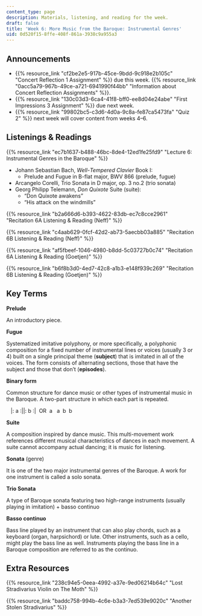 ```yaml
---
content_type: page
description: Materials, listening, and reading for the week.
draft: false
title: 'Week 6: More Music from the Baroque: Instrumental Genres'
uid: 0d520f15-8ffe-408f-861a-3938c9a955a3
---
```

## Announcements

- {{% resource_link "cf2be2e5-917b-45ce-9bdd-9c918e2b105c" "Concert Reflection 1 Assignment" %}} due this week. {{% resource_link "0acc5a79-967b-49ce-a721-6941990f44bb" "Information about Concert Reflection Assignments" %}}. 
- {{% resource_link "130c03d3-6ca4-41f8-bff0-ee8d04e24abe" "First Impressions 3 Assignment" %}} due next week.
- {{% resource_link "99802bc5-c3d6-4d0a-9c8a-fe87ca5473fa" "Quiz 2" %}} next week will cover content from weeks 4–6.

## Listenings & Readings

{{% resource_link "ec7b1637-b488-46bc-8de4-12ed1fe25fd9" "Lecture 6: Instrumental Genres in the Baroque" %}}

- Johann Sebastian Bach, *Well*\-*Tempered* *Clavier* Book I: 
    - Prelude and Fugue in B-flat major, BWV 866 (prelude, fugue)
- Arcangelo Corelli, Trio Sonata in D major, op. 3 no.2 (trio sonata)
- Georg Philipp Telemann, *Don Quixote* Suite (suite):
    - “Don Quixote awakens”  
    - “His attack on the windmills” 

{{% resource_link "b2a666d6-b393-4622-83db-ec7c8cce2961" "Recitation 6A Listening & Reading (Neff)" %}}

{{% resource_link "c4aab629-0fcf-42d2-ab73-5aecbb03a885" "Recitation 6B Listening & Reading (Neff)" %}}

{{% resource_link "af5fbeef-1046-4980-b8dd-5c03727b0c74" "Recitation 6A Listening & Reading (Goetjen)" %}}

{{% resource_link "b6f8b3d0-4ed7-42c8-a1b3-e148f939c269" "Recitation 6B Listening & Reading (Goetjen)" %}}

## Key Terms

**Prelude**  

An introductory piece. 

**Fugue**  

Systematized imitative polyphony, or more specifically, a polyphonic composition for a fixed number of instrumental lines or voices (usually 3 or 4) built on a single principal theme (**subject**) that is imitated in all of the voices. The form consists of alternating sections, those that have the subject and those that don’t (**episodes**). 

**Binary form** 

Common structure for dance music or other types of instrumental music in the Baroque. A two-part structure in which each part is repeated. 

   |: a :||: b :|  OR  a   a  b  b  

**Suite** 

A composition inspired by dance music. This multi-movement work references different musical characteristics of dances in each movement. A suite cannot accompany actual dancing; it is music for listening. 

**Sonata** (genre)  

It is one of the two major instrumental genres of the Baroque. A work for one instrument is called a solo sonata.  

**Trio Sonata**  

A type of Baroque sonata featuring two high-range instruments (usually playing in imitation) + basso continuo 

**Basso continuo**  

Bass line played by an instrument that can also play chords, such as a keyboard (organ, harpsichord) or lute. Other instruments, such as a cello, might play the bass line as well. Instruments playing the bass line in a Baroque composition are referred to as the continuo.

## Extra Resources

{{% resource_link "238c94e5-0eea-4992-a37e-9ed06214b64c" "Lost Stradivarius Violin on The Moth" %}}

{{% resource_link "baddc758-994b-4c6e-b3a3-7ed539e9020c" "Another Stolen Stradivarius" %}}